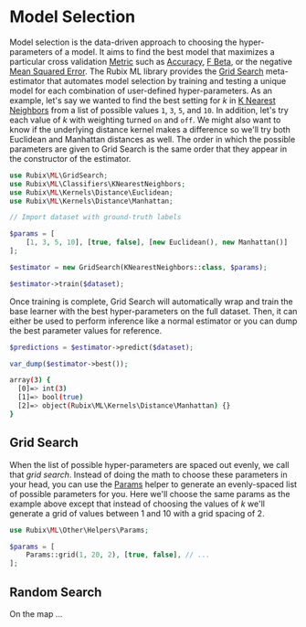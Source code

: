 # Model Selection
Model selection is the data-driven approach to choosing the hyper-parameters of a model. It aims to find the best model that maximizes a particular cross validation [Metric](cross-validation/metrics/api.md) such as [Accuracy](cross-validation/metrics/accuracy.md), [F Beta](cross-validation/metrics/f-beta.md), or the negative [Mean Squared Error](cross-validation/metrics/mean-squared-error.md). The Rubix ML library provides the [Grid Search](grid-search.md) meta-estimator that automates model selection by training and testing a unique model for each combination of user-defined hyper-parameters. As an example, let's say we wanted to find the best setting for *k* in [K Nearest Neighbors](classifiers/k-nearest-neighbors.md) from a list of possible values `1`, `3`, `5`, and `10`. In addition, let's try each value of *k* with weighting turned `on` and `off`. We might also want to know if the underlying distance kernel makes a difference so we'll try both Euclidean and Manhattan distances as well. The order in which the possible parameters are given to Grid Search is the same order that they appear in the constructor of the estimator.

```php
use Rubix\ML\GridSearch;
use Rubix\ML\Classifiers\KNearestNeighbors;
use Rubix\ML\Kernels\Distance\Euclidean;
use Rubix\ML\Kernels\Distance\Manhattan;

// Import dataset with ground-truth labels

$params = [
    [1, 3, 5, 10], [true, false], [new Euclidean(), new Manhattan()]
];

$estimator = new GridSearch(KNearestNeighbors::class, $params);

$estimator->train($dataset);
```

Once training is complete, Grid Search will automatically wrap and train the base learner with the best hyper-parameters on the full dataset. Then, it can either be used to perform inference like a normal estimator or you can dump the best parameter values for reference.

```php
$predictions = $estimator->predict($dataset);
```

```php
var_dump($estimator->best());
```

```sh
array(3) {
  [0]=> int(3)
  [1]=> bool(true)
  [2]=> object(Rubix\ML\Kernels\Distance\Manhattan) {}
}
```

## Grid Search
When the list of possible hyper-parameters are spaced out evenly, we call that *grid search*. Instead of doing the math to choose these parameters in your head, you can use the [Params](other/helpers/params.md) helper to generate an evenly-spaced list of possible parameters for you. Here we'll choose the same params as the example above except that instead of choosing the values of *k* we'll generate a grid of values between 1 and 10 with a grid spacing of 2.

```php
use Rubix\ML\Other\Helpers\Params;

$params = [
    Params::grid(1, 20, 2), [true, false], // ...
];
```

## Random Search

On the map ...